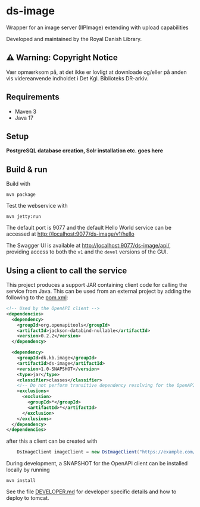 # ds-image

Wrapper for an image server (IIPImage) extending with upload capabilities 

Developed and maintained by the Royal Danish Library.

## ⚠️ Warning: Copyright Notice
Vær opmærksom på, at det ikke er lovligt at downloade og/eller på anden vis videreanvende indholdet i Det Kgl. Biblioteks DR-arkiv.


## Requirements

* Maven 3                                  
* Java 17

## Setup

**PostgreSQL database creation, Solr installation etc. goes here**

## Build & run

Build with
``` 
mvn package
```

Test the webservice with
```
mvn jetty:run
```

The default port is 9077 and the default Hello World service can be accessed at
<http://localhost:9077/ds-image/v1/hello>

The Swagger UI is available at <http://localhost:9077/ds-image/api/>, providing access to both the `v1` and the 
`devel` versions of the GUI. 

## Using a client to call the service 
This project produces a support JAR containing client code for calling the service from Java.
This can be used from an external project by adding the following to the [pom.xml](pom.xml):
```xml
<!-- Used by the OpenAPI client -->
<dependencies>
  <dependency>
    <groupId>org.openapitools</groupId>
    <artifactId>jackson-databind-nullable</artifactId>
    <version>0.2.2</version>
  </dependency>

  <dependency>
    <groupId>dk.kb.image</groupId>
    <artifactId>ds-image</artifactId>
    <version>1.0-SNAPSHOT</version>
    <type>jar</type>
    <classifier>classes</classifier>
    <!-- Do not perform transitive dependency resolving for the OpenAPI client -->
    <exclusions>
      <exclusion>
        <groupId>*</groupId>
        <artifactId>*</artifactId>
      </exclusion>
    </exclusions>
  </dependency>
</dependencies>
```
after this a client can be created with
```java
    DsImageClient imageClient = new DsImageClient("https://example.com/ds-image/v1");
```
During development, a SNAPSHOT for the OpenAPI client can be installed locally by running
```shell
mvn install
```


See the file [DEVELOPER.md](DEVELOPER.md) for developer specific details and how to deploy to tomcat.
